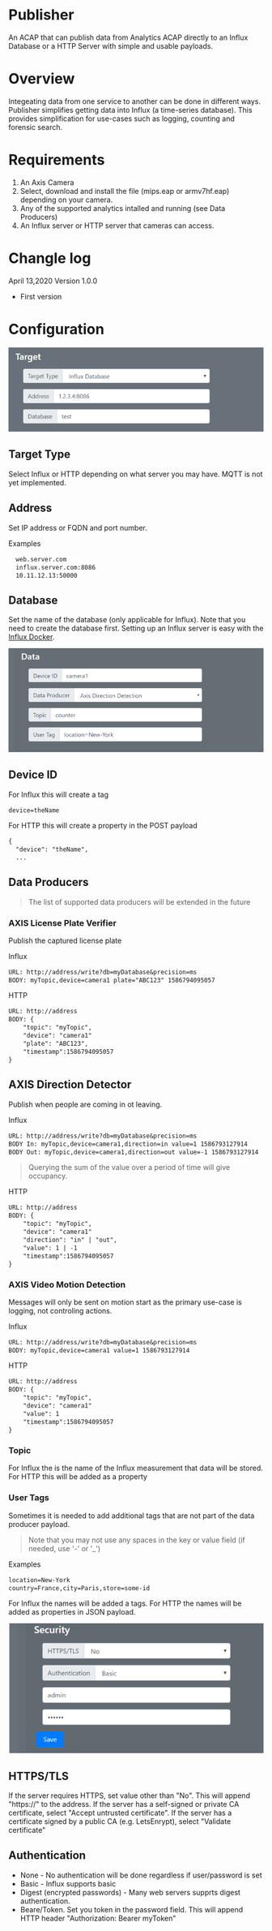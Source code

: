 # Publisher
An ACAP that can publish data from Analytics ACAP directly to an Influx Database or a HTTP Server with simple and usable payloads.

# Overview
Integeating data from one service to another can be done in different ways.  Publisher simplifies getting data into Influx
(a time-series database).  This provides simplification for use-cases such as logging, counting and forensic search.

# Requirements
1. An Axis Camera
2. Select, download and install the file (mips.eap or armv7hf.eap) depending on your camera.
3. Any of the supported analytics intalled and running (see Data Producers)
4. An Influx server or HTTP server that cameras can access.

# Changle log
April 13,2020 Version 1.0.0
- First version

# Configuration

![home](pictures/target.PNG)

## Target Type
Select Influx or HTTP depending on what server you may have.  MQTT is not yet implemented.

## Address
Set IP address or FQDN and port number.

Examples
```
  web.server.com
  influx.server.com:8086
  10.11.12.13:50000
```
## Database
Set the name of the database (only applicable for Influx).  Note that you need to create the database first.  Setting up an Influx server is easy with the [Influx Docker](https://hub.docker.com/_/influxdb).


![home](pictures/data.PNG)

## Device ID
For Influx this will create a tag
```
device=theName
```
For HTTP this will create a property in the POST payload
```
{ 
  "device": "theName",
  ...
```

## Data Producers
> The list of supported data producers will be extended in the future

### AXIS License Plate Verifier
Publish the captured license plate

Influx
```
URL: http://address/write?db=myDatabase&precision=ms
BODY: myTopic,device=camera1 plate="ABC123" 1586794095057
```
HTTP
```
URL: http://address
BODY: {
	"topic": "myTopic",
	"device": "camera1"
	"plate": "ABC123",
	"timestamp":1586794095057
}

```

## AXIS Direction Detector
Publish when people are coming in ot leaving.

Influx

```
URL: http://address/write?db=myDatabase&precision=ms
BODY In: myTopic,device=camera1,direction=in value=1 1586793127914
BODY Out: myTopic,device=camera1,direction=out value=-1 1586793127914
```
> Querying the sum of the value over a period of time will give occupancy.

HTTP
```
URL: http://address
BODY: {
	"topic": "myTopic",
	"device": "camera1"
	"direction": "in" | "out",
	"value": 1 | -1
	"timestamp":1586794095057
}

```

### AXIS Video Motion Detection
Messages will only be sent on motion start as the primary use-case is logging, not controling actions.

Influx
```
URL: http://address/write?db=myDatabase&precision=ms
BODY: myTopic,device=camera1 value=1 1586793127914
```
HTTP
```
URL: http://address
BODY: {
	"topic": "myTopic",
	"device": "camera1"
	"value": 1
	"timestamp":1586794095057
}
```

### Topic
For Influx the is the name of the Influx measurement that data will be stored.
For HTTP this will be added as a property

### User Tags
Sometimes it is needed to add additional tags that are not part of the data producer payload.
> Note that you may not use any spaces in the key or value field (if needed, use '-' or '_')

Examples
```
location=New-York
country=France,city=Paris,store=some-id
```
For Influx the names will be added a tags.
For HTTP the names will be added as properties in JSON payload.


![home](pictures/security.PNG)

## HTTPS/TLS
If the server requires HTTPS, set value other than "No".  This will append "https://" to the address.
If the server has a self-signed or private CA certificate, select "Accept untrusted certificate".
If the server has a certificate signed by a public CA (e.g. LetsEnrypt), select "Validate certificate"

## Authentication
* None - No authentication will be done regardless if user/password is set
* Basic -  Influx supports basic
* Digest (encrypted passwords) - Many web servers supprts digest authentication.
* Beare/Token.  Set you token in the password field.  This will append HTTP header "Authorization: Bearer myToken"
